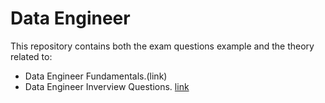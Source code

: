 # Data Engineer 

This repository contains both the exam questions example and the theory related to:

- Data Engineer Fundamentals.(link)  
- Data Engineer Inverview Questions. [link](./Data_Engineer_Interview_Questions.md)